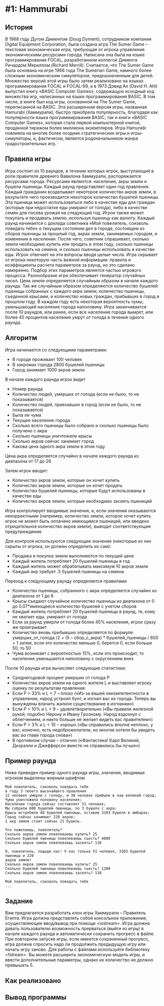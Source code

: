 # #1: Hammurabi
## История
В 1968 году Дугом Диментом (Doug Dyment), сотрудником компании Digital Equipment Corporation, была создана игра The Sumer Game – текстовая экономическая игра, требующая от игрока управления экономическими ресурсами города. Написана она была на языке программирования FOCAL, разработанном коллегой Димента Ричардом Мериллом (Richard Merrill). Считается, что The Sumer Game была основана на игре  1966 года The Sumerian Game, намного более сложным экономическим симулятором, предназначенным для детей. Множество версий этой игры было затем реализовано на языках программирования FOCAL и FOCAL-69, а в 1973 Дэвид Ал (David H. Ahl) выпустил книгу «BASIC Computer Games», содержащую исходный код множества игр, написанных на языке программирования BASIC. В том числе, в книге был код игры, основанной на The Sumer Game, переписанной на BASIC. Эта расширенная версия игры, названная Hamurabi (Хаммурапи), быстро приобрела популярность, благодаря как популярности языка программирования BASIC,  так и книги «BASIC Computer Games», которая стала первой компьютерной книгой, проданной тиражом более миллиона экземпляров. Игра Hamurabi повлияла на многие более поздние стратегические игры и игры-симуляторы, и, фактически, является родоначальником жанра градостроительных игр.
## Правила игры
Игра состоит из 10 раундов, в течение которых игрок, выступающий в роли правителя древнего Вавилона Хаммурапи, распоряжается ресурсами города. Ресурсами являются: население, акры земли и бушели пшеницы. Каждый раунд представляет один год правления. Каждый гражданин возделывает некоторое количество акров земли, в результате чего производится некоторое количество бушелей пшеницы. Эта пшеница может использоваться либо в качестве еды для граждан (которые при недостатке еды умирают от голода), либо в качестве семян для посева урожая на следующий год. Игрок также может покупать и продавать землю, используя пшеницу как валюту. Каждый раунд начинается с доклада советника «Мой повелитель, соизволь поведать тебе» о текущем состоянии дел в городе, состоящем из сборов пшеницы за прошлый год, акрах земли, занимаемых городом, и изменении в населении. После чего, советник спрашивает, сколько земли необходимо купить или продать в  этом году, сколько пшеницы использовать на семена, и сколько пшеницы использовать в качестве еды. Игрок отвечает на эти вопросы вводя целые числа. Игра скрывает от игрока некоторую часть важной информации: правила и коэффициенты расчета параметров за раунд, но это сделано намеренно. Подбор этих параметров является частью игрового процесса. Разнообразие игре обеспечивает генератор случайных чисел. Цена земли определяется случайным образом в начале каждого раунда. Так же случайным образом определяются количество бушелей пшеницы собранных с каждого акра земли, количество пшеницы, съеденной крысами, и количество новых граждан, прибывших в город в прошлом году. В каждом году есть некоторая вероятность чумы, уменьшающей население города наполовину. Игра заканчивается после 10 раундов, или ранее, если все население города вымрет, или более 45 процентов населения умрут от голода в течение одного раунда.
## Алгоритм
Игра начинается со следующими параметрами:

* В городе проживает 100 человек
* В закромах города 2800 бушелей пшеницы
* Город занимает 1000 акров земли

В начале каждого раунда игрок видит

* Номер раунда
* Количество людей, умерших от голода (если не было, то не
показывается)
* Количество людей, приехавших в город (если не было, то не
показывается)
* Была ли чума
* Текущее население города
* Сколько всего пшеницы было собрано и сколько пшеницы было
получено с акра
* Сколько пшеницы уничтожили крысы
* Сколько акров сейчас занимает город
* Какова цена одного акра земли в этом году

Цена акра определяется случайно в начале каждого раунда из диапазона от 17 до 26

Затем игрок вводит:
* Количество акров земли, которые он хочет купить
* Количество акров земли, которые он хочет продать
* Количество бушелей пшеницы, которые будут использованы в
качестве еды
* Количество акров земли, которые необходимо засеять пшеницей

Игра контролирует вводимые значения, и, если значения оказываются некорректными (например, количество земли, которое хочет купить игрок не может быть оплачено имеющимся пшеницей, или введено отрицательное количество акров земли), выводит соответствующие предупреждения.

Для контроля используются следующие значения (некоторые из них скрыты от игрока, он должен определить их сам):
* Продажа и покупка земли выполняются по текущей цене
* Каждый житель потребляет 20 бушелей пшеницы в год
* Каждый житель может обрабатывать максимум 10 акров земли
* Каждый акр требует .5 бушелей пшеницы на семена

Переход к следующему раунду определяется правилами
* Количество пшеницы, собранного с акра определяется случайно из диапазона от 1 до 6
* Крысы съедают случайное количество пшеницы из диапазона от 0 до 0.07*имеющееся количество бушелей с учетом сборов
* Каждый житель потребляет 20 бушелей пшеницы в раунд, те, кому не хватает еды, умирают от голода
* Если за раунд умерли от голода более 45% населения, игрок сразу же проигрывает
* Количество вновь прибывших определяется по формуле:
умерших_от_голода /2 + (5 – сбор_с_акра) * бушелей_пшеницы / 600 + 1 затем, если это количество меньше 0, берется 0, если больше 50, то 50
* Чума возникает с вероятностью 15%, если это происходит, то
население уменьшается наполовину с округлением вниз

После 10 раунда игра вычисляет следующие статистики:
* Среднегодовой процент умерших от голода P
* Количество акров земли на одного жителя L
и выставляет игроку оценку по результатам правления:
* Если P > 33% и L < 7 – плохо («Из-за вашей некомпетентности в управлении, народ устроил бунт, и изгнал вас их города. Теперь вы вынуждены влачить жалкое существование в изгнании»)
* Если P > 10% и L < 9 – удовлетворительно («Вы правили железной рукой, подобно Нерону и Ивану Грозному. Народ вздохнул с облегчением, и никто больше не желает видеть вас правителем»)
* Если P > 3% и L < 10 – хорошо («Вы справились вполне неплохо, у вас, конечно, есть недоброжелатели, но многие хотели бы увидеть вас во главе города снова»)
* В противном случае – отлично («Фантастика! Карл Великий, Дизраэли и Джефферсон вместе не справились бы лучше»)

## Пример раунда
Ниже приведен пример одного раунда игры, значения, вводимые игроком выделены жирным шрифтом

```
Мой повелитель, соизволь поведать тебе
в году 3 твоего высочайшего правления
12 человек умерли с голоду, и 30 человек прибыли в наш великий город;
Чума уничтожила половину населения;
Население города сейчас составляет 51 человек;
Мы собрали 600 бушелей пшеницы, по 3 бушеля с акра;
Крысы истребили 48 бушелей пшеницы, оставив 3103 бушеля в амбарах;
Город сейчас занимает 220 акров;
1 акр земли стоит сейчас 21 бушель.
```

```
Что пожелаешь, повелитель?
Сколько акров земли повелеваешь купить? 25
Сколько бушелей пшеницы повелеваешь съесть? 4000
Сколько акров земли повелеваешь засеять? 110
```

```
О, повелитель, пощади нас! У нас только 51 человек, 3103 бушелей пшеницы и 220
акров земли!
Сколько акров земли повелеваешь купить? 25
Сколько бушелей пшеницы повелеваешь съесть? 1200
Сколько акров земли повелеваешь засеять? 110
```

```
Мой повелитель, соизволь поведать тебе
...
```

## Задание
Вам предлагается разработать клон игры Хаммурапи – Правитель Египта. Игра должна представлять собой консольное приложение, осуществляющее ввод/вывод при помощи \<iostream\>. Игра должна давать пользователю возможность прерваться (выйти из игры) в начале каждого раунда и автоматически сохранить прогресс в файле. При повторном запуске игры, если имеется сохраненный прогресс, игра должна спросить надо ли продолжить предыдущую игру или начать игру заново. Для работы с файлами используйте библиотеку \<fstream\>. Вы можете расширить экономическую модель игры, и ввести дополнительные параметры, однако их количество не должно превышать 5.

## Как реализовано
<brief/>

## Вывод программы